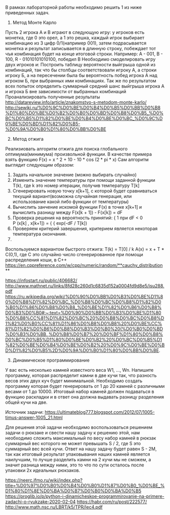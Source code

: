 В рамках лабораторной работы необходимо решить 1 из ниже приведенных задач.

1. Метод Монте Карло

Пусть 2 игрока A и B играют в следующую игру: у игроков есть монетка, где 0 это орел, а 1 это решка, каждый игрок выбирает комбинацию из 3 цифр 0/1(например 001), затем подрасывается монетка и результат записывается в длинную строку, побеждает тот чъя комбинация будет на конце итоговой строки. 
Например: A - 001, B - 100, R - 01010101010100, победил B
Необходимо смоделировать игру двух игроков и:
    Построить таблицу вероятности выйгрыша одной из комбинаций, так что бы столбцы соответствовали игроку А, а строки игроку Б, а на пересечении была бы вероятность побед игрока А над игроком Б, при выбранных ими комбинациях.
    Так же по результатом всех попыток определить суммарный средний шанс выйгрыша игрока А и игрока Б вне зависимости от выбранных комбинаций 
    Проанализировать полученные результаты
http://datareview.info/article/znakomstvo-s-metodom-monte-karlo/
http://sewiki.ru/%D0%9C%D0%BE%D0%B4%D0%B5%D0%BB%D0%B8%D1%80%D0%BE%D0%B2%D0%B0%D0%BD%D0%B8%D0%B5_%D0%BC%D0%B5%D1%82%D0%BE%D0%B4%D0%BE%D0%BC_%D0%9C%D0%BE%D0%BD%D1%82%D0%B5-%D0%9A%D0%B0%D1%80%D0%BB%D0%BE

2. Метод отжига

Реализиовать алгоритм отжига для поиска глобального оптимума(минимума) произвольной функции.
В качестве примера взять функцию F(x) = x ^ 2 + 10 - 10 * cos (2 * pi * x)
Сам алгоритм выглядит следующим образом:
1. Задать начальное значение (можно выбирать случайно)
2. Изменить значение температуры при помощи заданной функции T(k), где k это номер итерации, получив температуру T[k]
3. Сгенерировать новую точку x[k+1], с которой будет сравниваться текущий вариант(возможна случайная генерация, или использование какой либо функции от температуры)
4. Вычислить занчение искомой функции F(x) в точке x[k+1] и вычислить разницу между F(x[k + 1]) - F(x[k]) = dF
5. Проверка решения на вероятность принятий:
                       { 1 при dF < 0   
   P (x[k] , x[k+1]) = {
                       { exp(-dF / T[k])
6. Проверяем критерий завершения, критерием является некоторая температура окончания.
7. 
Воспользуемся вариантом быстрого отжига:
T(k) = T[0] / k
A(x) = x + T * C(0,1), где C это случайно число сгенерированное при помощи распределения коши, в С++ https://en.cppreference.com/w/cpp/numeric/random/**cauchy_distribution**


https://infostart.ru/public/406682/
http://www.mathnet.ru/links/8fd28c260d1c6835d152a0004fd9d8e5/isu288.pdf
https://ru.wikipedia.org/wiki/%D0%90%D0%BB%D0%B3%D0%BE%D1%80%D0%B8%D1%82%D0%BC_%D0%B8%D0%BC%D0%B8%D1%82%D0%B0%D1%86%D0%B8%D0%B8_%D0%BE%D1%82%D0%B6%D0%B8%D0%B3%D0%B0#:~:text=%D0%90%D0%BB%D0%B3%D0%BE%D1%80%D0%B8%CC%81%D1%82%D0%BC%20%D0%B8%D0%BC%D0%B8%D1%82%D0%B0%CC%81%D1%86%D0%B8%D0%B8%20%D0%BE%CC%81%D1%82%D0%B6%D0%B8%D0%B3%D0%B0%20(%D0%B0%D0%BD%D0%B3%D0%BB.,%D0%B8%D0%B7%20%D0%BF%D1%80%D0%B8%D0%BC%D0%B5%D1%80%D0%BE%D0%B2%20%D0%BC%D0%B5%D1%82%D0%BE%D0%B4%D0%BE%D0%B2%20%D0%9C%D0%BE%D0%BD%D1%82%D0%B5%2D%D0%9A%D0%B0%D1%80%D0%BB%D0%BE.


3. Динамическое программирование

У вас есть несколько камней известного веса W1, …, Wn. Напишите программу, которая распределит камни в две кучи так, что разность весов этих двух куч будет минимальной.
Необходимо создать программу которая будет генерировать от 1 до 20 камней с различными весами от 1 до 10000. Итоговый набор камней должен подаваться в функцию раскладки и в ответ она должна выдавать разницу разделения общей кучи на две.

Источник задачи: https://ultimateblog777.blogspot.com/2012/07/1005-timus-answer-1005_21.html

Для решения этой задачи необходимо воспользоваться решением задачи о рюкзаке и свести нашу задачу к решению этой, нам необходимо сложить максимальный по весу набор камней в рюкзак суммарный вес которого не может превышать S / 2, где S это суммарный вес всей кучи. Ответ на нашу задачу будет равен S - 2M, так как итоговый результат упаковывания наших камней является наилучшим, то лучше разделить камни на 2 кучи мы не сможем, а значит разница между ними, это то что по сути осталось после упаковки 2х идеальных рюкзаков.

https://neerc.ifmo.ru/wiki/index.php?title=%D0%97%D0%B0%D0%B4%D0%B0%D1%87%D0%B0_%D0%BE_%D1%80%D1%8E%D0%BA%D0%B7%D0%B0%D0%BA%D0%B5
https://proglib.io/p/python-i-dinamicheskoe-programmirovanie-na-primere-zadachi-o-ryukzake-2020-02-04
https://habr.com/ru/post/222577/
http://www.math.nsc.ru/LBRT/k5/TPR/lec4.pdf
